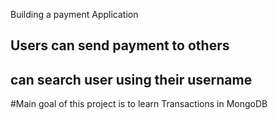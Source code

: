 Building  a payment Application

## Users can send payment to others
## can search user using their username


#Main goal of this project is to learn Transactions in MongoDB
